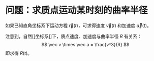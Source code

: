 # 问题：求质点运动某时刻的曲率半径

如果已知直角坐标系下运动方程 $\vec r(t)$，可求得速度 $\vec v (t)$ 和加速度 $\vec a (t)$。

注意到，自然[[坐标系]]下，质点速度、加速度与曲率半径 $R$ 有关系：
$$
\vec v \times \vec a =
\frac{v^3}{R}
$$
 即求得 $R(t)$。

